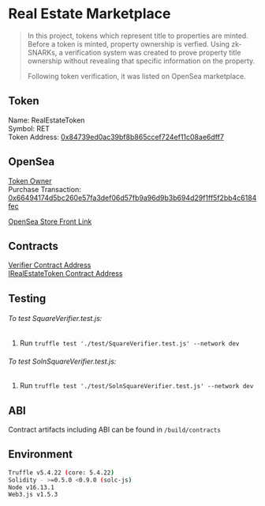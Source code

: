 
# Real Estate Marketplace

> In this project, tokens which represent title to properties are minted. Before a token is minted, property ownership is verfied. Using zk-SNARKs, a verification system was created to prove property title ownership without revealing that specific information on the property. 
> 
> Following token verification, it was listed on OpenSea marketplace.


## Token

Name: RealEstateToken<br>
Symbol: RET<br>
Token Address: [0x84739ed0ac39bf8b865ccef724ef11c08ae6dff7](https://rinkeby.etherscan.io/tx/0x27543d239dc1a97d001a829dd878eab4cea6fab3787a300162925f83a59d9cbd)




## OpenSea 

[Token Owner](https://rinkeby.opensea.io/accounts/0xd6bedbc5eb7ee960a35d07c4b0e08dc1482ace6c)<br>
Purchase Transaction: [0x66494174d5bc260e57fa3def06d57fb9a96d9b3b694d29f1ff5f2bb4c6184fec](https://rinkeby.etherscan.io/tx/0x66494174d5bc260e57fa3def06d57fb9a96d9b3b694d29f1ff5f2bb4c6184fec)

[OpenSea Store Front Link](https://testnets.opensea.io/collection/realestatetoken-8lu6ddtaho)


## Contracts

[Verifier Contract Address](https://rinkeby.etherscan.io/tx/0x459e4b05e815cdfa7b46eba24d0528e640a0003ba3d7484b864a883aeb91cb08)<br>
[IRealEstateToken Contract Address](https://rinkeby.etherscan.io/token/0x84739ED0ac39bF8b865CCef724Ef11c08ae6Dff7)


## Testing

######  To test SquareVerifier.test.js:
1. Run `truffle test './test/SquareVerifier.test.js' --network dev`

######  To test SolnSquareVerifier.test.js:
1. Run `truffle test './test/SolnSquareVerifier.test.js' --network dev`




## ABI

Contract artifacts including ABI can be found in `/build/contracts`


## Environment


```bash
Truffle v5.4.22 (core: 5.4.22)
Solidity - >=0.5.0 <0.9.0 (solc-js)
Node v16.13.1
Web3.js v1.5.3
```

